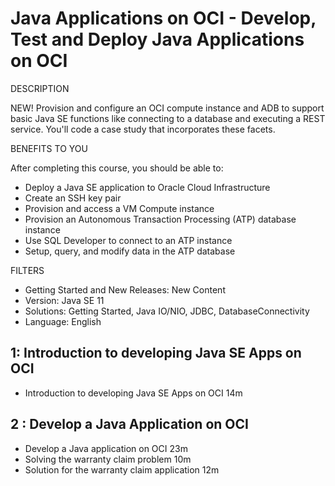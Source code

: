 # Java Applications on OCI - Develop, Test and Deploy Java Applications on OCI

DESCRIPTION

NEW! Provision and configure an OCI compute instance and ADB to support basic Java SE functions like connecting to a database and executing a REST service. You'll code a case study that incorporates these facets.

BENEFITS TO YOU

After completing this course, you should be able to:

* Deploy a Java SE application to Oracle Cloud Infrastructure
* Create an SSH key pair
* Provision and access a VM Compute instance
* Provision an Autonomous Transaction Processing (ATP) database instance
* Use SQL Developer to connect to an ATP instance
* Setup, query, and modify data in the ATP database

FILTERS

* Getting Started and New Releases: New Content
* Version: Java SE 11
* Solutions: Getting Started, Java IO/NIO, JDBC, DatabaseConnectivity
* Language: English

## 1: Introduction to developing Java SE Apps on OCI

   * Introduction to developing Java SE Apps on OCI 14m

## 2 : Develop a Java Application on OCI

   * Develop a Java application on OCI 23m
   * Solving the warranty claim problem 10m
   * Solution for the warranty claim application 12m
